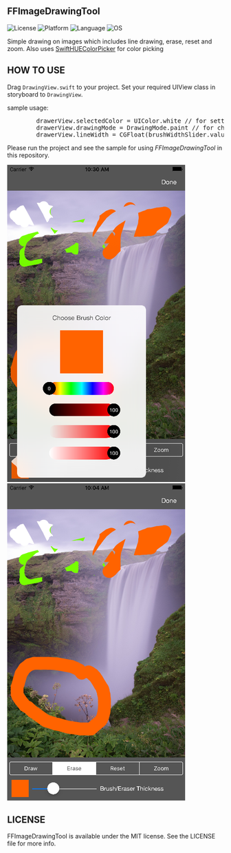## FFImageDrawingTool

![License](https://img.shields.io/badge/license-MIT-blue.svg)
![Platform](https://img.shields.io/badge/platform-ios-lightgrey.svg)
![Language](https://img.shields.io/badge/swift-4.2-blue.svg)
![OS](https://img.shields.io/badge/ios-8.0%2B-blue.svg)

Simple drawing on images which includes line drawing, erase, reset and zoom. Also uses [SwiftHUEColorPicker](https://github.com/maximbilan/SwiftHUEColorPicker) for color picking

## HOW TO USE

Drag `DrawingView.swift` to your project. Set your required UIView class in storyboard to `DrawingView`.

sample usage:
<pre>
        drawerView.selectedColor = UIColor.white // for setting brush color
        drawerView.drawingMode = DrawingMode.paint // for choosing mode
        drawerView.lineWidth = CGFloat(brushWidthSlider.value) // for setting brush width
</pre>

Please run the project and see the sample for using <i>FFImageDrawingTool</i> in this repository.

![Alt][screenshot1]		![Alt][screenshot2]

[screenshot1]:https://github.com/feialoh/FFImageDrawingTool/blob/master/Screenshot2.png
[screenshot2]:https://github.com/feialoh/FFImageDrawingTool/blob/master/Screenshot1.png

## LICENSE

 FFImageDrawingTool is available under the MIT license. See the LICENSE file for more info.
